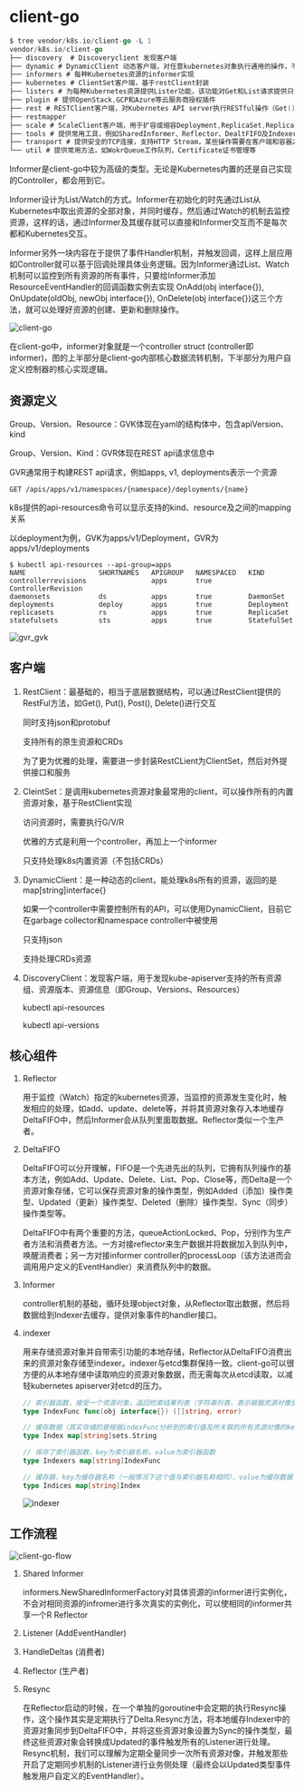 # client-go



```go
$ tree vendor/k8s.io/client-go -L 1
vendor/k8s.io/client-go
├── discovery  # Discoveryclient 发现客户端
├── dynamic # DynamicClient 动态客户端，对任意kubernetes对象执行通用的操作，不同于 clientset，dynamic client 返回的对象是一个 map[string]interface{}，如果一个 controller 中需要控制所有的 API，可以使用dynamic client，目前它在 garbage collector 和 namespace controller中被使用。
├── informers # 每种Kubernetes资源的informer实现
├── kubernetes # ClientSet客户端，基于restClient封装
├── listers # 为每种Kubernetes资源提供Lister功能，该功能对Get和List请求提供只读的缓存数据
├── plugin # 提供OpenStack,GCP和Azure等云服务商授权插件
├── rest # RESTClient客户端，对Kubernetes API server执行RESTful操作（Get(),Put(),Post(),Delete()等）
├── restmapper
├── scale # ScaleClient客户端，用于扩容或缩容Deployment,ReplicaSet,Replication Controller等资源对象
├── tools # 提供常用工具，例如SharedInformer、Reflector、DealtFIFO及Indexers，提供查询和缓存机制，以减少向kub-apiserver发起的请求数；client-go controller逻辑在此
├── transport # 提供安全的TCP连接，支持HTTP Stream，某些操作需要在客户端和容器之间传输二进制流，如exec,attach等
└── util # 提供常用方法，如WokrQueue工作队列，Certificate证书管理等
```



Informer是client-go中较为高级的类型。无论是Kubernetes内置的还是自己实现的Controller，都会用到它。

Informer设计为List/Watch的方式。Informer在初始化的时先通过List从Kubernetes中取出资源的全部对象，并同时缓存，然后通过Watch的机制去监控资源，这样的话，通过Informer及其缓存就可以直接和Informer交互而不是每次都和Kubernetes交互。

Informer另外一块内容在于提供了事件Handler机制，并触发回调，这样上层应用如Controller就可以基于回调处理具体业务逻辑。因为Informer通过List、Watch机制可以监控到所有资源的所有事件，只要给Informer添加ResourceEventHandler的回调函数实例去实现 OnAdd(obj interface{}), OnUpdate(oldObj, newObj interface{}), OnDelete(obj interface{})这三个方法，就可以处理好资源的创建、更新和删除操作。



![client-go](img/client-go.jpg)

在client-go中，informer对象就是一个controller struct (controller即informer)，图的上半部分是client-go内部核心数据流转机制，下半部分为用户自定义控制器的核心实现逻辑。



## 资源定义

Group、Version、Resource：GVK体现在yaml的结构体中，包含apiVersion、kind

Group、Version、Kind：GVR体现在REST api请求信息中



GVR通常用于构建REST api请求，例如apps, v1, deployments表示一个资源

```shell
GET /apis/apps/v1/namespaces/{namespace}/deployments/{name}
```

k8s提供的api-resources命令可以显示支持的kind、resource及之间的mapping关系

以deployment为例，GVK为apps/v1/Deployment，GVR为apps/v1/deployments

```shell
$ kubectl api-resources --api-group=apps
NAME                  SHORTNAMES   APIGROUP   NAMESPACED   KIND
controllerrevisions                apps       true         ControllerRevision
daemonsets            ds           apps       true         DaemonSet
deployments           deploy       apps       true         Deployment
replicasets           rs           apps       true         ReplicaSet
statefulsets          sts          apps       true         StatefulSet
```

![gvr_gvk](img/gvr_gvk.jpg)



## 客户端

1. RestClient：最基础的，相当于底层数据结构，可以通过RestClient提供的RestFul方法，如Get(), Put(), Post(), Delete()进行交互

   同时支持json和protobuf

   支持所有的原生资源和CRDs

   为了更为优雅的处理，需要进一步封装RestCLient为ClientSet，然后对外提供接口和服务

2. CleintSet：是调用kubernetes资源对象最常用的client，可以操作所有的内置资源对象，基于RestClient实现

   访问资源时，需要执行G/V/R

   优雅的方式是利用一个controller，再加上一个informer

   只支持处理k8s内置资源（不包括CRDs）

3. DynamicClient：是一种动态的client，能处理k8s所有的资源，返回的是map[string]interface{}

   如果一个controller中需要控制所有的API，可以使用DynamicClient，目前它在garbage collector和namespace controller中被使用

   只支持json

   支持处理CRDs资源

4. DiscoveryClient：发现客户端，用于发现kube-apiserver支持的所有资源组、资源版本、资源信息（即Group、Versions、Resources）

   kubectl api-resources

   kubectl api-versions



## 核心组件

1. Reflector

   用于监控（Watch）指定的kubernetes资源，当监控的资源发生变化时，触发相应的处理，如add、update、delete等，并将其资源对象存入本地缓存DeltaFIFO中，然后Informer会从队列里面取数据。Reflector类似一个生产者。

2. DeltaFIFO

   DeltaFIFO可以分开理解，FIFO是一个先进先出的队列，它拥有队列操作的基本方法，例如Add、Update、Delete、List、Pop、Close等，而Delta是一个资源对象存储，它可以保存资源对象的操作类型，例如Added（添加）操作类型、Updated（更新）操作类型、Deleted（删除）操作类型、Sync（同步）操作类型等。

   DeltaFIFO中有两个重要的方法，queueActionLocked、Pop，分别作为生产者方法和消费者方法。一方对接reflector来生产数据并将数据加入到队列中，唤醒消费者；另一方对接informer controller的processLoop（该方法进而会调用用户定义的EventHandler）来消费队列中的数据。

3. Informer

   controller机制的基础，循环处理object对象，从Reflector取出数据，然后将数据给到Indexer去缓存，提供对象事件的handler接口。

4. indexer

   用来存储资源对象并自带索引功能的本地存储，Reflector从DeltaFIFO消费出来的资源对象存储至indexer。indexer与etcd集群保持一致。client-go可以很方便的从本地存储中读取响应的资源对象数据，而无需每次从etcd读取，以减轻kubernetes apiserver对etcd的压力。
   
   ```go
   // 索引器函数，接受一个资源对象，返回检索结果列表（字符串列表，表示根据资源对像里特定字段分析出来的索引列表）
   type IndexFunc func(obj interface{}) ([]string, error)
   
   // 缓存数据（其实存储的是根据indexFunc分析到的索引值及所关联的所有资源对像的key）
   type Index map[string]sets.String
   
   // 保存了索引器函数，key为索引器名称，value为索引器函数
   type Indexers map[string]IndexFunc
   
   // 缓存器，key为缓存器名称（一般情况下这个值与索引器名称相同），value为缓存数据
   type Indices map[string]Index
   ```
   
   ![indexer](img/indexer.png)



## 工作流程

![client-go-flow](img/client-go-flow.png)

1. Shared Informer

   informers.NewSharedInformerFactory对具体资源的informer进行实例化，不会对相同资源的infromer进行多次真实的实例化，可以使相同的informer共享一个R Reflector

1. Listener (AddEventHandler)

2. HandleDeltas (消费者)

3. Reflector (生产者)

4. Resync

   在Reflector启动的时候，在一个单独的goroutine中会定期的执行Resync操作，这个操作其实是定期执行了Delta.Resync方法，将本地缓存Indexer中的资源对象同步到DeltaFIFO中，并将这些资源对象设置为Sync的操作类型，最终这些资源对象会转换成Updated的事件触发所有的Listener进行处理。Resync机制，我们可以理解为定期全量同步一次所有资源对像，并触发那些开启了定期同步机制的Listener进行业务侧处理（最终会以Updated类型事件触发用户自定义的EventHandler）。